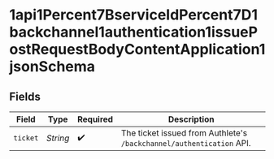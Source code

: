 # 1api1Percent7BserviceIdPercent7D1backchannel1authentication1issuePostRequestBodyContentApplication1jsonSchema


## Fields

| Field                                                                 | Type                                                                  | Required                                                              | Description                                                           |
| --------------------------------------------------------------------- | --------------------------------------------------------------------- | --------------------------------------------------------------------- | --------------------------------------------------------------------- |
| `ticket`                                                              | *String*                                                              | :heavy_check_mark:                                                    | The ticket issued from Authlete's `/backchannel/authentication` API.<br/> |